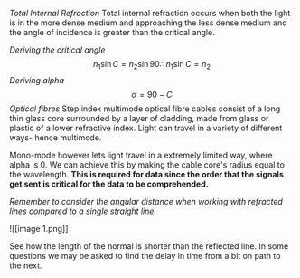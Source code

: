 *Total Internal Refraction*
Total internal refraction occurs when both the light is in the more dense medium and approaching the less dense medium and the angle of incidence is greater than the critical angle.

*Deriving the critical angle*
$$n_{1}\sin C=n_{2}\sin90\therefore n_{1}\sin C=n_{2}$$
*Deriving alpha*
$$\alpha=90-C$$
*Optical fibres*
Step index multimode optical fibre cables consist of a long thin glass core surrounded by a layer of cladding, made from glass or plastic of a lower refractive index. Light can travel in a variety of different ways- hence multimode.

Mono-mode however lets light travel in a extremely limited way, where alpha is 0. We can achieve this by making the cable core's radius equal to the wavelength. **This is required for data since  the order that the signals get sent is critical for the data to be comprehended.**

*Remember to consider the angular distance when working with refracted lines compared to a single straight line.*

![[image 1.png]]

See how the length of the normal is shorter than the reflected line. In some questions we may be asked to find the delay in time from a bit on path to the next.